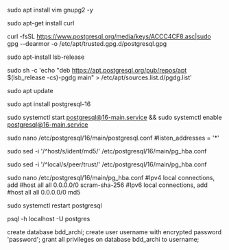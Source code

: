 sudo apt install vim gnupg2 -y

sudo apt-get install curl

curl -fsSL https://www.postgresql.org/media/keys/ACCC4CF8.asc|sudo gpg --dearmor -o /etc/apt/trusted.gpg.d/postgresql.gpg

sudo apt-install lsb-release

sudo sh -c 'echo "deb https://apt.postgresql.org/pub/repos/apt $(lsb_release -cs)-pgdg main" > /etc/apt/sources.list.d/pgdg.list'

sudo apt update

sudo apt install postgresql-16

sudo systemctl start postgresql@16-main.service && sudo systemctl enable postgresql@16-main.service

sudo nano /etc/postgresql/16/main/postgresql.conf
#listen_addresses = '*'

sudo sed -i '/^host/s/ident/md5/' /etc/postgresql/16/main/pg_hba.conf

sudo sed -i '/^local/s/peer/trust/' /etc/postgresql/16/main/pg_hba.conf

sudo nano /etc/postgresql/16/main/pg_hba.conf
#Ipv4 local connections, add
#host    all             all             0.0.0.0/0           scram-sha-256
#Ipv6 local connections, add
#host    all             all             0.0.0.0/0                md5

sudo systemctl restart postgresql

psql -h localhost -U postgres

create database bdd_archi;
create user username with encrypted password 'password';
grant all privileges on database bdd_archi to username;